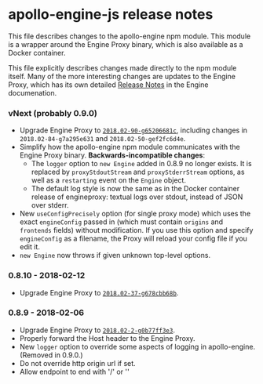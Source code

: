 # apollo-engine-js release notes

This file describes changes to the apollo-engine npm module. This module is a
wrapper around the Engine Proxy binary, which is also available as a Docker
container.

This file explicitly describes changes made directly to the npm module
itself. Many of the more interesting changes are updates to the Engine Proxy,
which has its own detailed [Release
Notes](https://www.apollographql.com/docs/engine/proxy-release-notes.html) in
the Engine documenation.

### vNext (probably 0.9.0)
- Upgrade Engine Proxy to
  [`2018.02-90-g65206681c`](https://www.apollographql.com/docs/engine/proxy-release-notes.html#v2018.02-90-g65206681c),
  including changes in `2018.02-84-g7a295e631` and `2018.02-50-gef2fc6d4e`.
- Simplify how the apollo-engine npm module communicates with the Engine Proxy
  binary.  **Backwards-incompatible changes**:
  + The `logger` option to `new Engine` added in 0.8.9 no longer exists. It is
    replaced by `proxyStdoutStream` and `proxyStderrStream` options, as well as
    a `restarting` event on the `Engine` object.
  + The default log style is now the same as in the Docker container release of
    engineproxy: textual logs over stdout, instead of JSON over stderr.
- New `useConfigPrecisely` option (for single proxy mode) which uses the
  exact `engineConfig` passed in (which must contain `origins` and `frontends`
  fields) without modification. If you use this option and specify
  `engineConfig` as a filename, the Proxy will reload your config file if you
  edit it.
- `new Engine` now throws if given unknown top-level options.

### 0.8.10 - 2018-02-12
- Upgrade Engine Proxy to
  [`2018.02-37-g678cbb68b`](https://www.apollographql.com/docs/engine/proxy-release-notes.html#v2018.02-37-g678cbb68b).

### 0.8.9 - 2018-02-06

- Upgrade Engine Proxy to
  [`2018.02-2-g0b77ff3e3`](https://www.apollographql.com/docs/engine/proxy-release-notes.html#v2018.02-2-g0b77ff3e3).
- Properly forward the Host header to the Engine Proxy.
- New `logger` option to override some aspects of logging in
  apollo-engine. (Removed in 0.9.0.)
- Do not override http origin url if set.
- Allow endpoint to end with '/' or '\'

